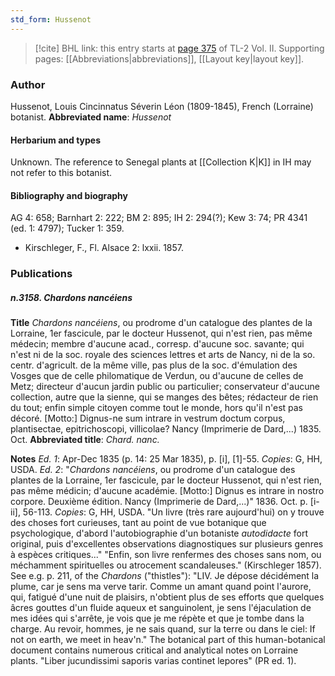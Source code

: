 ```yaml
---
std_form: Hussenot
---
```


> [!cite] BHL link: this entry starts at [page 375](https://www.biodiversitylibrary.org/page/33068617) of TL-2 Vol. II.
> Supporting pages: [[Abbreviations|abbreviations]], [[Layout key|layout key]].

### Author

Hussenot, Louis Cincinnatus Séverin Léon (1809-1845), French (Lorraine) botanist. 
**Abbreviated name**: *Hussenot*

#### Herbarium and types

Unknown. The reference to Senegal plants at [[Collection K|K]] in IH may not refer to this botanist.

#### Bibliography and biography

AG 4: 658; Barnhart 2: 222; BM 2: 895; IH 2: 294(?); Kew 3: 74; PR 4341 (ed. 1: 4797); Tucker 1: 359.
- Kirschleger, F., Fl. Alsace 2: lxxii. 1857.

### Publications

##### n.3158. Chardons nancéiens

**Title**
*Chardons nancéiens*, ou prodrome d'un catalogue des plantes de la Lorraine, 1er fascicule, par le docteur Hussenot, qui n'est rien, pas même médecin; membre d'aucune acad., corresp. d'aucune soc. savante; qui n'est ni de la soc. royale des sciences lettres et arts de Nancy, ni de la so. centr. d'agricult. de la même ville, pas plus de la soc. d'émulation des Vosges que de celle philomatique de Verdun, ou d'aucune de celles de Metz; directeur d'aucun jardin public ou particulier; conservateur d'aucune collection, autre que la sienne, qui se manges des bêtes; rédacteur de rien du tout; enfin simple citoyen comme tout le monde, hors qu'il n'est pas décoré. \[Motto:\] Dignus-ne sum intrare in vestrum doctum corpus, plantisectae, epitrichoscopi, villicolae? Nancy (Imprimerie de Dard,...) 1835. Oct.
**Abbreviated title**: *Chard. nanc.*

**Notes**
*Ed. 1*: Apr-Dec 1835 (p. 14: 25 Mar 1835), p. \[i\], \[1\]-55. *Copies*: G, HH, USDA.
*Ed. 2*: "*Chardons nancéiens*, ou prodrome d'un catalogue des plantes de la Lorraine, 1er fascicule, par le docteur Hussenot, qui n'est rien, pas même médicin; d'aucune académie. \[Motto:\] Dignus es intrare in nostro corpore. Deuxième édition. Nancy (Imprimerie de Dard,...)" 1836. Oct. p. \[i-ii\], 56-113. *Copies*: G, HH, USDA.
"Un livre (très rare aujourd'hui) on y trouve des choses fort curieuses, tant au point de vue botanique que psychologique, d'abord l'autobiographie d'un botaniste *autodidacte* fort original, puis d'excellentes observations diagnostiques sur plusieurs genres à espèces critiques..."
"Enfin, son livre renfermes des choses sans nom, ou méchamment spirituelles ou atrocement scandaleuses." (Kirschleger 1857). See e.g. p. 211, of the *Chardons* ("thistles"): "LIV. Je dépose décidément la plume, car je sens ma verve tarir. Comme un amant quand point l'aurore, qui, fatigué d'une nuit de plaisirs, n'obtient plus de ses efforts que quelques âcres gouttes d'un fluide aqueux et sanguinolent, je sens l'éjaculation de mes idées qui s'arrête, je vois que je me répète et que je tombe dans la charge. Au revoir, hommes, je ne sais quand, sur la terre ou dans le ciel: If not on earth, we meet in heav'n." The botanical part of this human-botanical document contains numerous critical and analytical notes on Lorraine plants. "Liber jucundissimi saporis varias continet lepores" (PR ed. 1).

